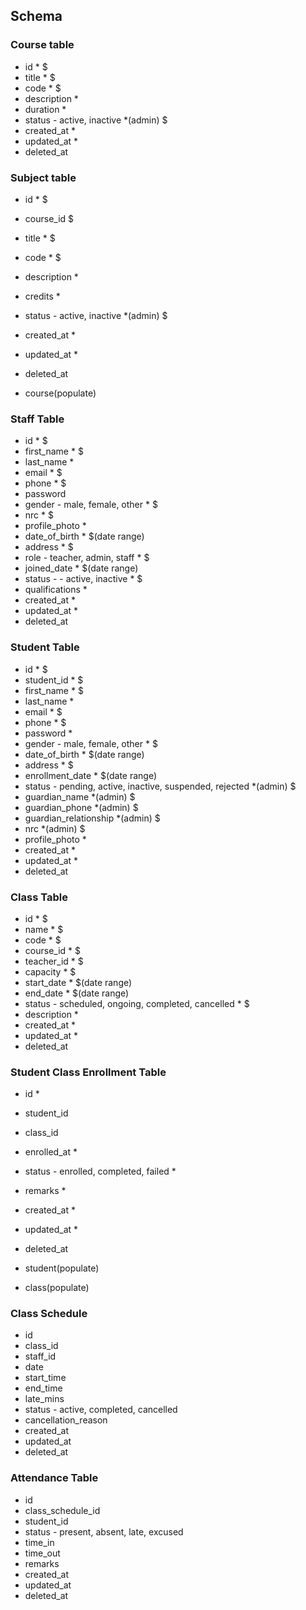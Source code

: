 <!-- database schema -->

## Schema

<!-- course table  -->

### Course table

-   id \* $
-   title \* $
-   code \* $
-   description \*
-   duration \*
-   status - active, inactive \*(admin) $
-   created_at \*
-   updated_at \*
-   deleted_at

<!-- Subject table  -->

### Subject table

-   id \* $
-   course_id $
-   title \* $
-   code \* $
-   description \*
-   credits \*
-   status - active, inactive \*(admin) $
-   created_at \*
-   updated_at \*
-   deleted_at

-   course(populate)

<!-- Staff table  -->

### Staff Table

-   id \* $
-   first_name \* $
-   last_name \*
-   email \* $
-   phone \* $
-   password
-   gender - male, female, other \* $
-   nrc \* $
-   profile_photo \*
-   date_of_birth \* $(date range)
-   address \* $
-   role - teacher, admin, staff \* $
-   joined_date \* $(date range)
-   status - - active, inactive \* $
-   qualifications \*
-   created_at \*
-   updated_at \*
-   deleted_at

<!-- student table -->

### Student Table

-   id \* $
-   student_id \* $
-   first_name \* $
-   last_name \*
-   email \* $
-   phone \* $
-   password \*
-   gender - male, female, other \* $
-   date_of_birth \* $(date range)
-   address \* $
-   enrollment_date \* $(date range)
-   status - pending, active, inactive, suspended, rejected \*(admin) $
-   guardian_name \*(admin) $
-   guardian_phone \*(admin) $
-   guardian_relationship \*(admin) $
-   nrc \*(admin) $
-   profile_photo \*
-   created_at \*
-   updated_at \*
-   deleted_at

<!-- class table -->

### Class Table

-   id \* $
-   name \* $
-   code \* $
-   course_id \* $
-   teacher_id \* $
-   capacity \* $
-   start_date \* $(date range)
-   end_date \* $(date range)
-   status - scheduled, ongoing, completed, cancelled \* $
-   description \*
-   created_at \*
-   updated_at \*
-   deleted_at

<!-- student class enrollment -->

### Student Class Enrollment Table

-   id \*
-   student_id
-   class_id
-   enrolled_at \*
-   status - enrolled, completed, failed \*
-   remarks \*
-   created_at \*
-   updated_at \*
-   deleted_at

-   student(populate)
-   class(populate)

<!-- class schedule -->

### Class Schedule

-   id
-   class_id
-   staff_id
-   date
-   start_time
-   end_time
-   late_mins
-   status - active, completed, cancelled
-   cancellation_reason
-   created_at
-   updated_at
-   deleted_at

<!-- attendance table -->

### Attendance Table

-   id
-   class_schedule_id
-   student_id
-   status - present, absent, late, excused
-   time_in
-   time_out
-   remarks
-   created_at
-   updated_at
-   deleted_at
